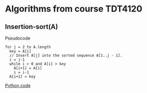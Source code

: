 # Algorithms from course TDT4120

## Insertion-sort(A)

Pseudocode
```pseudocode
for j = 2 to A.length
  key = A[j]
  // Insert A[j] into the sorted sequence A[1..j - 1].
  i = j-1
  while i > 0 and A[i] > key
    A[i+1] = A[i]
    i = i-1
  A[i+1] = key
```
[Python code](https://github.com/JesperBry/-course-TDT4120---Algorithms/blob/master/Algorithms/Insertion-sort(A).py)
